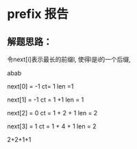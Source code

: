 # prefix 报告



## 解题思路：

令next[i]表示最长的前缀l, 使得l是i的一个后缀, 



abab

next[0] = -1  ct= 1    len  =1

next[1] = -1  ct = 1 +1   len = 1

next[2] =  0  ct =  1 + 2 + 1  len = 2

next[3] = 1  ct = 1 + 4 +  1  len = 2 

2+2+1+1


